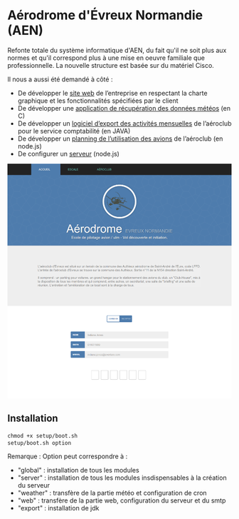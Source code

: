 # Aérodrome d'Évreux Normandie (AEN)

Refonte totale du système informatique d'AEN, du fait qu'il ne soit plus aux normes et qu'il correspond plus à une mise en oeuvre familiale que professionnelle. La nouvelle structure est basée sur du matériel Cisco.

Il nous a aussi été demandé à côté :  

- De développer le [site web](web/) de l’entreprise en respectant la charte graphique et les fonctionnalités spécifiées par le client 
- De développer une [application de récupération des données météos](api_weather/) (en C) 
- De développer un [logiciel d’export des activités mensuelles](export/) de l’aéroclub pour le service comptabilité (en JAVA) 
- De développer un [planning de l’utilisation des avions](planning/) de l’aéroclub (en node.js) 
- De configurer un [serveur](server/) (node.js) 

![Site web](screenshot.png "Site web")

## Installation

```
chmod +x setup/boot.sh
setup/boot.sh option
```

Remarque :
Option peut correspondre à :  

- "global" : installation de tous les modules 
- "server" : installation de tous les modules insdispensables à la création du serveur 
- "weather" : transfère de la partie météo et configuration de cron 
- "web" : transfère de la partie web, configuration du serveur et du smtp 
- "export" : installation de jdk 
